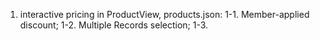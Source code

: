 1. interactive pricing in ProductView, products.json:
    1-1. Member-applied discount;
    1-2. Multiple Records selection;
    1-3. 



